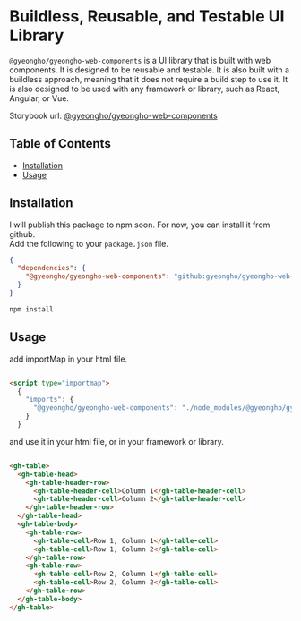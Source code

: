 # Buildless, Reusable, and Testable UI Library

`@gyeongho/gyeongho-web-components` is a UI library that is built with web components. It is designed to be reusable and
testable. It is also built with a buildless approach, meaning that it does not require a build step to use it. It is
also designed to be used with any framework or library, such as React, Angular, or Vue.

Storybook url: [@gyeongho/gyeongho-web-components](https://65cde0fff0f2ea377d4a23dc-kqpzvjwzpu.chromatic.com/)

## Table of Contents

- [Installation](#installation)
- [Usage](#usage)

## Installation

I will publish this package to npm soon. For now, you can install it from github.  
Add the following to your `package.json` file.

```json
{
  "dependencies": {
    "@gyeongho/gyeongho-web-components": "github:gyeongho/gyeongho-web-components#main"
  }
}
```

```bash
npm install
```

## Usage

add importMap in your html file.

```html

<script type="importmap">
  {
    "imports": {
      "@gyeongho/gyeongho-web-components": "./node_modules/@gyeongho/gyeongho-web-components/dist/index.js"
    }
  }
```

and use it in your html file, or in your framework or library.

```html

<gh-table>
  <gh-table-head>
    <gh-table-header-row>
      <gh-table-header-cell>Column 1</gh-table-header-cell>
      <gh-table-header-cell>Column 2</gh-table-header-cell>
    </gh-table-header-row>
  </gh-table-head>
  <gh-table-body>
    <gh-table-row>
      <gh-table-cell>Row 1, Column 1</gh-table-cell>
      <gh-table-cell>Row 1, Column 2</gh-table-cell>
    </gh-table-row>
    <gh-table-row>
      <gh-table-cell>Row 2, Column 1</gh-table-cell>
      <gh-table-cell>Row 2, Column 2</gh-table-cell>
    </gh-table-row>
  </gh-table-body>
</gh-table>
```
